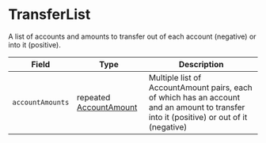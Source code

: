# TransferList

A list of accounts and amounts to transfer out of each account (negative) or into it (positive).

| Field            | Type                                                                             | Description                                                                                                                             |
| ---------------- | -------------------------------------------------------------------------------- | --------------------------------------------------------------------------------------------------------------------------------------- |
| `accountAmounts` | ​repeated [AccountAmount](../../../docs/hedera-api/basic-types/accountamount.md) | Multiple list of AccountAmount pairs, each of which has an account and an amount to transfer into it (positive) or out of it (negative) |
